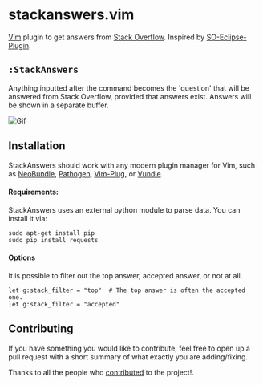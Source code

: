stackanswers.vim
================

[Vim](http://www.vim.org/) plugin to get answers from [Stack Overflow](https://stackoverflow.com/). Inspired by [SO-Eclipse-Plugin](https://github.com/MarounMaroun/SO-Eclipse-Plugin).

`:StackAnswers`
---------------
Anything inputted after the command becomes the 'question' that will be answered from Stack Overflow, provided
that answers exist. Answers will be shown in a separate buffer.

![Gif](/screenshots/example.gif)

Installation
------------
StackAnswers should work with any modern plugin manager for Vim, such as [NeoBundle](https://github.com/Shougo/neobundle.vim), [Pathogen](https://github.com/tpope/vim-pathogen), [Vim-Plug](https://github.com/junegunn/vim-plug/), or [Vundle](https://github.com/VundleVim/Vundle.vim).

#### Requirements:
StackAnswers uses an external python module to parse data. You can install it via:
```
sudo apt-get install pip
sudo pip install requests
```
#### Options
It is possible to filter out the top answer, accepted answer, or not at all.
```Vim
let g:stack_filter = "top"  # The top answer is often the accepted one.
let g:stack_filter = "accepted"
```

Contributing
------------
If you have something you would like to contribute, feel free to open up a pull request with a short
summary of what exactly you are adding/fixing.

Thanks to all the people who [contributed](https://github.com/james9909/stackanswers.vim/graphs/contributors) to the project!.
